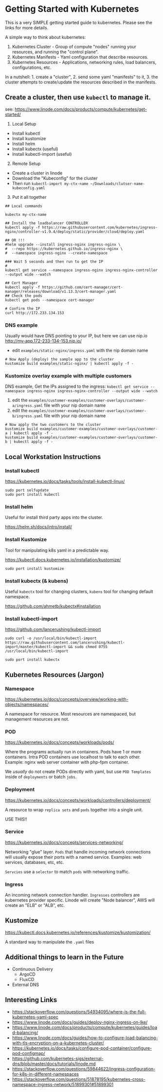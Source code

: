 # Getting Started with Kubernetes

This is a very SIMPLE getting started guide to kubernetes. Please see the links for more details.

A simple way to think about kubernetes:

1. Kubernetes Cluster - Group of compute "nodes" running your resources, and running the "control plane".
2. Kubernetes Manifests - Yaml configuration that describe resources.
3. Kubernetes Resources - Applications, networking rules, load balancers, configurations, etc.

In a nutshell: 1. create a "cluster", 2. send some yaml "manifests" to it, 3. the cluster attempts to create/update the resources described in the manifests.

## Create a cluster, then use `kubectl` to manage it. 

see: https://www.linode.com/docs/products/compute/kubernetes/get-started/

1. Local Setup

* Install kubectl
* Install kustomize
* Install helm
* Install kubectx (useful)
* Install kubectl-import (useful)

2. Remote Setup

* Create a cluster in linode
* Download the "Kubeconfig" for the cluster
* Then run `kubectl-import my-ctx-name ~/Downloads/clutser-name-kubeconfig.yaml`

3. Put it all together

```shell
## Local commands

kubectx my-ctx-name

## Install the loadbalancer CONTROLLER
kubectl apply -f https://raw.githubusercontent.com/kubernetes/ingress-nginx/controller-v1.9.4/deploy/static/provider/cloud/deploy.yaml

## OR !!!
#helm upgrade --install ingress-nginx ingress-nginx \
#  --repo https://kubernetes.github.io/ingress-nginx \
#  --namespace ingress-nginx --create-namespace

### Wait 5 seconds and then run to get the IP
#
kubectl get service --namespace ingress-nginx ingress-nginx-controller --output wide --watch

## Cert Manager
kubectl apply -f https://github.com/cert-manager/cert-manager/releases/download/v1.13.3/cert-manager.yaml
## Check the pods
kubectl get pods --namespace cert-manager

# Confirm the IP
curl http://172.233.134.153
```

### DNS example

Usually would have DNS pointing to your IP, but here we can use nip.io
http://my-app.172-233-134-153.nip.io/

* edit `examples/static-nginx/ingress.yaml` with the nip domain name

```shell
# Now Apply (deploy) the sample app to the cluster
kustomize build examples/static-nginx/ | kubectl apply -f -
```

### Kustomize overlay example with multiple customers

DNS example, Get the IPs assigned to the ingress:
`kubectl get service --namespace ingress-nginx ingress-nginx-controller --output wide --watch`

1. edit the `examples/customer-examples/customer-overlays/customer-a/ingress.yaml` file with your nip domain name
2. edit the `examples/customer-examples/customer-overlays/customer-b/ingress.yaml` file with your nip domain name

```shell
# Now apply the two customers to the cluster
kustomize build examples/customer-examples/customer-overlays/customer-a | kubectl apply -f -
kustomize build examples/customer-examples/customer-overlays/customer-b | kubectl apply -f -
```

## Local Workstation Instructions

### Install kubectl

https://kubernetes.io/docs/tasks/tools/install-kubectl-linux/

```shell
sudo port selfupdate
sudo port install kubectl
```

### Install helm

Useful for install third party apps into the cluster.

https://helm.sh/docs/intro/install/

### Install Kustomize

Tool for manipulating k8s yaml in a predictable way.  

https://kubectl.docs.kubernetes.io/installation/kustomize/

```shell
sudo port install kustomize
```

### Install kubectx (& kubens)

Useful `kubectx` tool for changing clusters, `kubens` tool for changing default namespace.

https://github.com/ahmetb/kubectx#installation

### Install kubectl-import

https://github.com/lancerushing/kubectl-import

```shell
sudo curl -o /usr/local/bin/kubectl-import https://raw.githubusercontent.com/lancerushing/kubectl-import/master/kubectl-import && sudo chmod 0755 /usr/local/bin/kubectl-import
```

```shell
sudo port install kubectx
```

## Kubernetes Resources (Jargon)

### Namespace

https://kubernetes.io/docs/concepts/overview/working-with-objects/namespaces/

A namespace for resource. Most resources are namespaced, but management resources are not.

### POD

https://kubernetes.io/docs/concepts/workloads/pods/

Where the programs actually run in containers. Pods have 1 or more containers. Intra POD containers use localhost to talk to each other.  Example: nginx web server container with php-fpm container.

We *usually* do not create PODs directly with yaml, but use `POD Templates` inside of `deployments` or batch `jobs`.

### Deployment

https://kubernetes.io/docs/concepts/workloads/controllers/deployment/

A resource to wrap `replica sets` and `pods` together into a single unit.

USE THIS!!

### Service

https://kubernetes.io/docs/concepts/services-networking/

Networking "glue" layer.  `Pods` that handle incoming network connections will usually expose their ports with a named service. Examples: web services, databases, etc, etc.

`Servcies` use a `selector` to match `pods` with networking traffic.

### Ingress

An incoming network connection handler.  `Ingresses` controllers are kubernetes provider specific. Linode will create "Node balancer", AWS will create an "ELB" or "ALB", etc.

## Kustomize

https://kubectl.docs.kubernetes.io/references/kustomize/kustomization/

A standard way to manipulate the `.yaml` files

## Additional things to learn in the Future

* Continuous Delivery
  * ArgoCD
  * FluxCD
* External DNS

## Interesting Links

* https://stackoverflow.com/questions/54934095/where-is-the-full-kubernetes-yaml-spec
* https://www.linode.com/docs/guides/deploy-nginx-ingress-on-lke/
* https://www.linode.com/docs/products/compute/kubernetes/guides/load-balancing/
* https://www.linode.com/docs/guides/how-to-configure-load-balancing-with-tls-encryption-on-a-kubernetes-cluster/
* https://kubernetes.io/docs/tasks/configure-pod-container/configure-pod-configmap/
* https://github.com/kubernetes-sigs/external-dns/blob/master/docs/tutorials/linode.md
* https://stackoverflow.com/questions/59844622/ingress-configuration-for-k8s-in-different-namespaces
* https://stackoverflow.com/questions/51878195/kubernetes-cross-namespace-ingress-network/51899301#51899301
